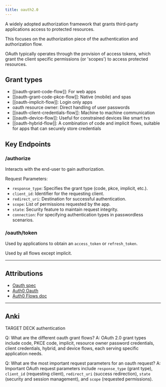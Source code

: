 ```yaml
---
title: oauth2.0
---
```

A widely adopted authorization framework that grants third-party applications access to protected resources.

This focuses on the authorization piece of the authentication and authorization flow.

OAuth typically operates through the provision of access tokens, which grant the client specific permissions (or 'scopes') to access protected resources.

## Grant types
- [[oauth-grant-code-flow]]: For web apps
- [[oauth-grant-code-pkce-flow]]: Native (mobile) and spas
- [[oauth-implicit-flow]]: Login only apps
- oauth resource owner: Direct handling of user passwords
- [[oauth-client-credentials-flow]]: Machine to machine communication
- [[oauth-device-flow]]: Useful for constrained devices like smart tvs
- [[oauth-hybrid-flow]]: A combination of code and implicit flows, suitable for apps that can securely store credentials

## Key Endpoints
### /authorize
Interacts with the end-user to gain authorization.

Request Parameters:
- `response_type`: Specifies the grant type (code, pkce, implicit, etc.).
- `client_id`: Identifier for the requesting client.
- `redirect_uri`: Destination for successful authentication.
- `scope`: List of permissions requested by the app.
- `state`: Security feature to maintain request integrity.
- `connection`: For specifying authentication types in passwordless scenarios.


### /oauth/token

Used by applications to obtain an `access_token` or `refresh_token`. 

Used by all flows except implicit.

---
## Attributions
- [Oauth spec](https://datatracker.ietf.org/doc/html/rfc6749)
- [Auth0 Oauth](https://auth0.com/docs/authenticate/protocols/oauth)
- [Auth0 Flows doc](https://auth0.com/docs/get-started/authentication-and-authorization-flow)

----
## Anki

TARGET DECK
authentication

Q: What are the different oauth grant flows?
A: OAuth 2.0 grant types include code, PKCE code, implicit, resource owner password credentials, client credentials, hybrid, and device flows, each serving specific application needs.
<!--ID: 1700558287063-->


Q: What are the most important request parameters for an oauth request?
A:  Important OAuth request parameters include `response_type` (grant type), `client_id` (requesting client), `redirect_uri` (success redirection), `state` (security and session management), and `scope` (requested permissions).
<!--ID: 1702391047780-->




